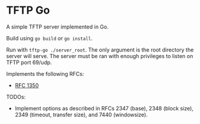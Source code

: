 # TFTP Go

A simple TFTP server implemented in Go.

Build using `go build` or `go install`.

Run with `tftp-go ./server_root`. The only argument is the root directory the server will serve.
The server must be ran with enough privileges to listen on TFTP port 69/udp.

Implements the following RFCs:

- [RFC 1350](https://tools.ietf.org/html/rfc1350)

TODOs:

- Implement options as described in RFCs 2347 (base), 2348 (block size), 2349 (timeout, transfer size),
and 7440 (windowsize).